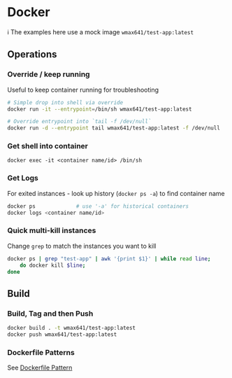 # Docker

ℹ️ The examples here use a mock image `wmax641/test-app:latest`

## Operations

### Override / keep running
Useful to keep container running for troubleshooting
```bash
# Simple drop into shell via override
docker run -it --entrypoint=/bin/sh wmax641/test-app:latest

# Override entrypoint into `tail -f /dev/null`
docker run -d --entrypoint tail wmax641/test-app:latest -f /dev/null

```

### Get shell into container
```bsh
docker exec -it <container name/id> /bin/sh
```

### Get Logs
For exited instances - look up history (`docker ps -a`) to find container name
```bash
docker ps             # use '-a' for historical containers
docker logs <container name/id>
```

### Quick multi-kill instances
Change `grep` to match the instances you want to kill
```bash
docker ps | grep "test-app" | awk '{print $1}' | while read line; 
    do docker kill $line; 
done
```

## Build
### Build, Tag and then Push 
```bash
docker build . -t wmax641/test-app:latest
docker push wmax641/test-app:latest
```

### Dockerfile Patterns
See [Dockerfile Pattern](../patterns/docker.md)
